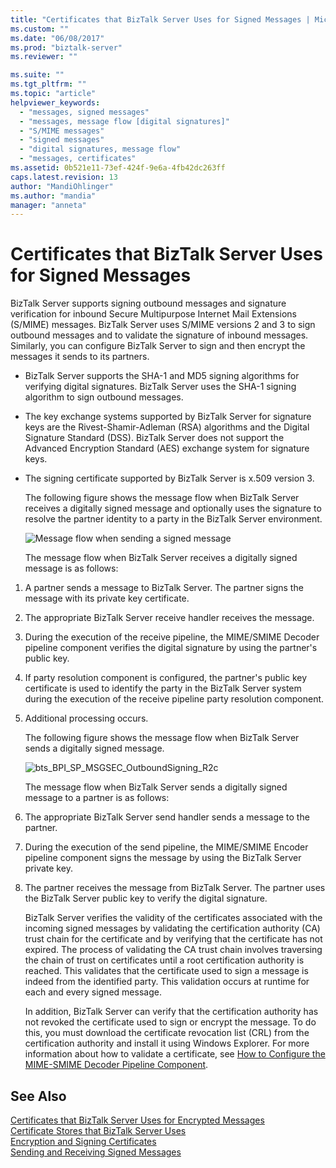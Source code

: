 ```yaml
---
title: "Certificates that BizTalk Server Uses for Signed Messages | Microsoft Docs"
ms.custom: ""
ms.date: "06/08/2017"
ms.prod: "biztalk-server"
ms.reviewer: ""

ms.suite: ""
ms.tgt_pltfrm: ""
ms.topic: "article"
helpviewer_keywords: 
  - "messages, signed messages"
  - "messages, message flow [digital signatures]"
  - "S/MIME messages"
  - "signed messages"
  - "digital signatures, message flow"
  - "messages, certificates"
ms.assetid: 0b521e11-73ef-424f-9e6a-4fb42dc263ff
caps.latest.revision: 13
author: "MandiOhlinger"
ms.author: "mandia"
manager: "anneta"
---
```

# Certificates that BizTalk Server Uses for Signed Messages
BizTalk Server supports signing outbound messages and signature verification for inbound Secure Multipurpose Internet Mail Extensions (S/MIME) messages. BizTalk Server uses S/MIME versions 2 and 3 to sign outbound messages and to validate the signature of inbound messages. Similarly, you can configure BizTalk Server to sign and then encrypt the messages it sends to its partners.  
  
- BizTalk Server supports the SHA-1 and MD5 signing algorithms for verifying digital signatures. BizTalk Server uses the SHA-1 signing algorithm to sign outbound messages.  
  
- The key exchange systems supported by BizTalk Server for signature keys are the Rivest-Shamir-Adleman (RSA) algorithms and the Digital Signature Standard (DSS). BizTalk Server does not support the Advanced Encryption Standard (AES) exchange system for signature keys.  
  
- The signing certificate supported by BizTalk Server is x.509 version 3.  
  
  The following figure shows the message flow when BizTalk Server receives a digitally signed message and optionally uses the signature to resolve the partner identity to a party in the BizTalk Server environment.  
  
  ![Message flow when sending a signed message](../core/media/6fd1674d-5a21-4272-83ca-608d7b400de7.gif "6fd1674d-5a21-4272-83ca-608d7b400de7")  
  
  The message flow when BizTalk Server receives a digitally signed message is as follows:  
  
1. A partner sends a message to BizTalk Server. The partner signs the message with its private key certificate.  
  
2. The appropriate BizTalk Server receive handler receives the message.  
  
3. During the execution of the receive pipeline, the MIME/SMIME Decoder pipeline component verifies the digital signature by using the partner's public key.  
  
4. If party resolution component is configured, the partner's public key certificate is used to identify the party in the BizTalk Server system during the execution of the receive pipeline party resolution component.  
  
5. Additional processing occurs.  
  
   The following figure shows the message flow when BizTalk Server sends a digitally signed message.  
  
   ![](../core/media/bts-bpi-sp-msgsec-outboundsigning-r2c.gif "bts_BPI_SP_MSGSEC_OutboundSigning_R2c")  
  
   The message flow when BizTalk Server sends a digitally signed message to a partner is as follows:  
  
6. The appropriate BizTalk Server send handler sends a message to the partner.  
  
7. During the execution of the send pipeline, the MIME/SMIME Encoder pipeline component signs the message by using the BizTalk Server private key.  
  
8. The partner receives the message from BizTalk Server. The partner uses the BizTalk Server public key to verify the digital signature.  
  
   BizTalk Server verifies the validity of the certificates associated with the incoming signed messages by validating the certification authority (CA) trust chain for the certificate and by verifying that the certificate has not expired. The process of validating the CA trust chain involves traversing the chain of trust on certificates until a root certification authority is reached. This validates that the certificate used to sign a message is indeed from the identified party. This validation occurs at runtime for each and every signed message.  
  
   In addition, BizTalk Server can verify that the certification authority has not revoked the certificate used to sign or encrypt the message. To do this, you must download the certificate revocation list (CRL) from the certification authority and install it using Windows Explorer. For more information about how to validate a certificate, see [How to Configure the MIME-SMIME Decoder Pipeline Component](../core/how-to-configure-the-mime-smime-decoder-pipeline-component.md).  
  
## See Also  
 [Certificates that BizTalk Server Uses for Encrypted Messages](../core/certificates-that-biztalk-server-uses-for-encrypted-messages.md)   
 [Certificate Stores that BizTalk Server Uses](../core/certificate-stores-that-biztalk-server-uses.md)   
 [Encryption and Signing Certificates](../core/encryption-and-signing-certificates.md)   
 [Sending and Receiving Signed Messages](../core/sending-and-receiving-signed-messages.md)